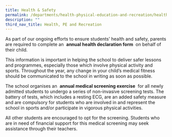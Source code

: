 ```yaml
---
title: Health & Safety
permalink: /departments/health-physical-education-and-recreation/health-safety/
description: ""
third_nav_title: Health, PE and Recreation
---
```


As part of our ongoing efforts to ensure students’ health and safety, parents are required to complete an  **annual health declaration form**  on behalf of their child.

This information is important in helping the school to deliver safer lessons and programmes, especially those which involve physical activity and sports. Throughout the year, any change in your child’s medical fitness should be communicated to the school in writing as soon as possible.

The school organises an  **annual medical screening exercise**  for all newly admitted students to undergo a series of non-invasive screening tests. The battery of tests, which includes a resting ECG, are an added safety measure and are compulsory for students who are involved in and represent the school in sports and/or participate in vigorous physical activities.

All other students are encouraged to opt for the screening. Students who are in need of financial support for this medical screening may seek assistance through their teachers.